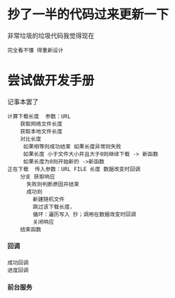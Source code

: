 # 抄了一半的代码过来更新一下
非常垃圾的垃圾代码我觉得现在
```
完全看不懂 得重新设计
```
# 尝试做开发手册
记事本罢了
```
计算下载长度  参数：URL
    获取网络文件长度
    获取本地文件长度
    对比长度
     如果相等则成功结束 如果长度异常则失败
     如果长度 小于文件大小并且大于0则继续下载 -> 新函数
     如果长度为0则开始新的 ->新函数
正在下载  传入参数：URL FILE 长度 数据改变时回调
    分支 获取响应
      失败则判断原因并结束
      成功则
        新建随机文件
        跳过该下载长度，
        循环：遍历写入 抄；调用在数据改变时回调
        关闭响应
    结束函数
```
#### 回调
```
成功回调
进度回调
```
#### 前台服务
```

```

